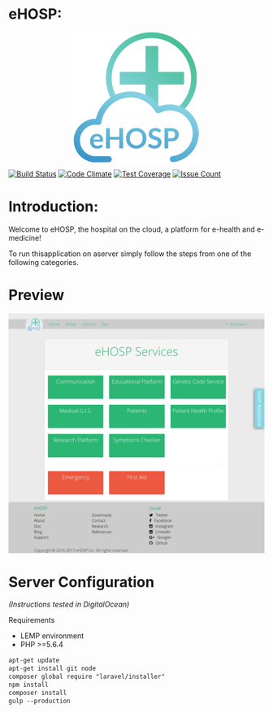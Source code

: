 # eHOSP:
<p align="center"> 
  <a href="http://ehosp.azurewebsites.net" target="_blank">
    <img src="public/img/256x256.png" align="center"/>
  </a> 
</p>

[![Build Status](https://travis-ci.org/ehosp/eHOSP-Services-CE.svg?branch=master)](https://travis-ci.org/ehosp/eHOSP-Services-CE)
[![Code Climate](https://codeclimate.com/github/ehosp/eHOSP-Services-CE/badges/gpa.svg)](https://codeclimate.com/github/ehosp/eHOSP-Services-CE)
[![Test Coverage](https://codeclimate.com/github/ehosp/eHOSP-Services-CE/badges/coverage.svg)](https://codeclimate.com/github/ehosp/eHOSP-Services-CE/coverage)
[![Issue Count](https://codeclimate.com/github/ehosp/eHOSP-Services-CE/badges/issue_count.svg)](https://codeclimate.com/github/ehosp/eHOSP-Services-CE)

Introduction:
=============
Welcome to eHOSP, the hospital on the cloud, a platform for e-health and e-medicine!

To run thisapplication on aserver simply follow the steps from one of the following categories.

Preview
=======

<p align="center"> 
  <img src="preview.png" align="center"/> 
</p>


Server Configuration
======================

_(Instructions tested in DigitalOcean)_

Requirements
  - LEMP environment
  - PHP >=5.6.4

```
apt-get update
apt-get install git node
composer global require "laravel/installer"
npm install
composer install
gulp --production
```
